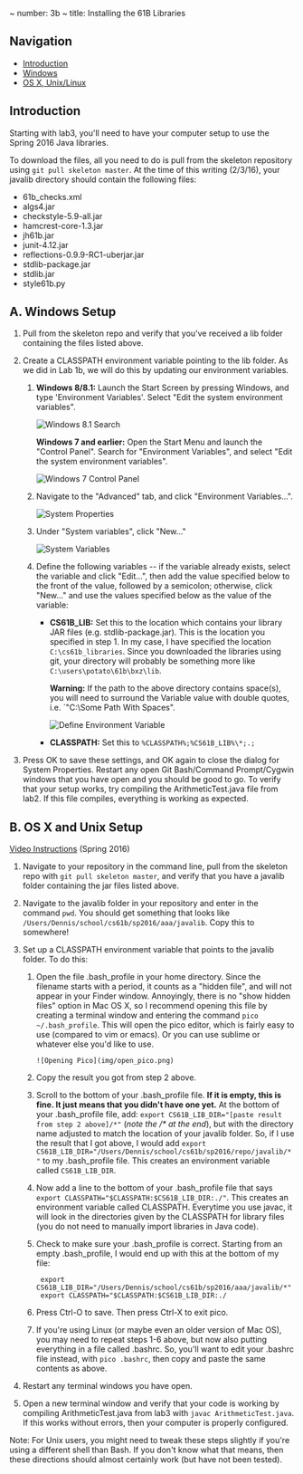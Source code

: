 ~ number: 3b
~ title: Installing the 61B Libraries

Navigation
----

- [Introduction](#introduction)
- [Windows](#a-windows-setup)
- [OS X, Unix/Linux](#b-os-x-and-unix-setup)

Introduction
----

Starting with lab3, you'll need to have your computer setup to use the Spring 2016 Java libraries.

To download the files, all you need to do is pull from the skeleton repository using `git pull skeleton master`. At the time of this writing (2/3/16), your javalib directory should contain the following files:

 - 61b_checks.xml
 - algs4.jar
 - checkstyle-5.9-all.jar
 - hamcrest-core-1.3.jar
 - jh61b.jar
 - junit-4.12.jar
 - reflections-0.9.9-RC1-uberjar.jar
 - stdlib-package.jar
 - stdlib.jar
 - style61b.py

A. Windows Setup
----

1. Pull from the skeleton repo and verify that you've received a lib folder containing the files listed above.

2.  Create a CLASSPATH environment variable pointing to the lib folder.  As we did in Lab 1b, we will do this by updating our environment variables.

    1. **Windows 8/8.1:** Launch the Start Screen by pressing Windows, and type 'Environment Variables'.  Select "Edit the system environment variables".

        ![Windows 8.1 Search](img/start_menu.png)

        **Windows 7 and earlier:** Open the Start Menu and launch the "Control Panel".  Search for "Environment Variables", and select "Edit the system environment variables".

        ![Windows 7 Control Panel](img/win7_control_panel.png)

    2. Navigate to the "Advanced" tab, and click "Environment Variables...".

        ![System Properties](img/sys_props.png)

    3. Under "System variables", click "New..."

        ![System Variables](img/env_vars.png)

    4. Define the following variables -- if the variable already exists, select the variable and click "Edit...", then add the value specified below to the front of the value, followed by a semicolon; otherwise, click "New..." and use the values specified below as the value of the variable:

        - **CS61B_LIB:** Set this to the location which contains your library JAR files (e.g. stdlib-package.jar).  This is the location you specified in step 1.  In my case, I have specified the location `C:\cs61b_libraries`. Since you downloaded the libraries using git, your directory will probably be something more like `C:\users\potato\61b\bxz\lib`.

            **Warning:** If the path to the above directory contains space(s), you will need to surround the Variable value with double quotes, i.e. `"C:\Some Path With Spaces".

            ![Define Environment Variable](img/cs61b_lib.png)

        - **CLASSPATH:** Set this to `%CLASSPATH%;%CS61B_LIB%\*;.;`

2. Press OK to save these settings, and OK again to close the dialog for System Properties.  Restart any open Git Bash/Command Prompt/Cygwin windows that you have open and you should be good to go. To verify that your setup works, try compiling the ArithmeticTest.java file from lab2. If this file compiles, everything is working as expected.

B. OS X and Unix Setup
----

[Video Instructions](https://youtu.be/17-okNrio1U) (Spring 2016)

1. Navigate to your repository in the command line, pull from the skeleton repo with `git pull skeleton master`, and verify that you have a javalib folder containing the jar files listed above.

2. Navigate to the javalib folder in your repository and enter in the command `pwd`. You should get something that looks like `/Users/Dennis/school/cs61b/sp2016/aaa/javalib`. Copy this to somewhere!

3. Set up a CLASSPATH environment variable that points to the javalib folder. To do this:

    1. Open the file .bash\_profile in your home directory. Since the filename starts with a period, it counts as a "hidden file", and will not appear in your Finder window. Annoyingly, there is no "show hidden files" option in Mac OS X, so I recommend opening this file by creating a terminal window and entering the command `pico ~/.bash_profile`. This will open the pico editor, which is fairly easy to use (compared to vim or emacs). Or you can use sublime or whatever else you'd like to use.

           ![Opening Pico](img/open_pico.png)

    2. Copy the result you got from step 2 above.

    3. Scroll to the bottom of your .bash\_profile file. **If it is empty, this is fine. It just means that you didn't have one yet.** At the bottom of your .bash\_profile file, add: `export CS61B_LIB_DIR="[paste result from step 2 above]/*"` (*note the /\* at the end*), but with the directory name adjusted to match the location of your javalib folder. So, if I use the result that I got above, I would add `export CS61B_LIB_DIR="/Users/Dennis/school/cs61b/sp2016/repo/javalib/*"` to my .bash\_profile file. This creates an environment variable called `CS61B_LIB_DIR`.

    4. Now add a line to the bottom of your .bash\_profile file that says `export CLASSPATH="$CLASSPATH:$CS61B_LIB_DIR:./"`. This creates an environment variable called CLASSPATH. Everytime you use javac, it will look in the directories given by the CLASSPATH for library files (you do not need to manually import libraries in Java code).

    5. Check to make sure your .bash\_profile is correct. Starting from an empty .bash\_profile, I would end up with this at the bottom of my file:

            export CS61B_LIB_DIR="/Users/Dennis/school/cs61b/sp2016/aaa/javalib/*"
            export CLASSPATH="$CLASSPATH:$CS61B_LIB_DIR:./

    6. Press Ctrl-O to save. Then press Ctrl-X to exit pico.

    7. If you're using Linux (or maybe even an older version of Mac OS), you may need to repeat steps 1-6 above, but now also putting everything in a file called .bashrc. So, you'll want to edit your .bashrc file instead, with `pico .bashrc`, then copy and paste the same contents as above. 

4. Restart any terminal windows you have open.

5. Open a new terminal window and verify that your code is working by compiling ArithmeticTest.java from lab3 with `javac ArithmeticTest.java`. If this works without errors, then your computer is properly configured.

Note: For Unix users, you might need to tweak these steps slightly if you're using a different shell than Bash. If you don't know what that means, then these directions should almost certainly work (but have not been tested).

